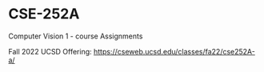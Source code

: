 # CSE-252A
Computer Vision 1 - course Assignments

Fall 2022 UCSD Offering: https://cseweb.ucsd.edu/classes/fa22/cse252A-a/
